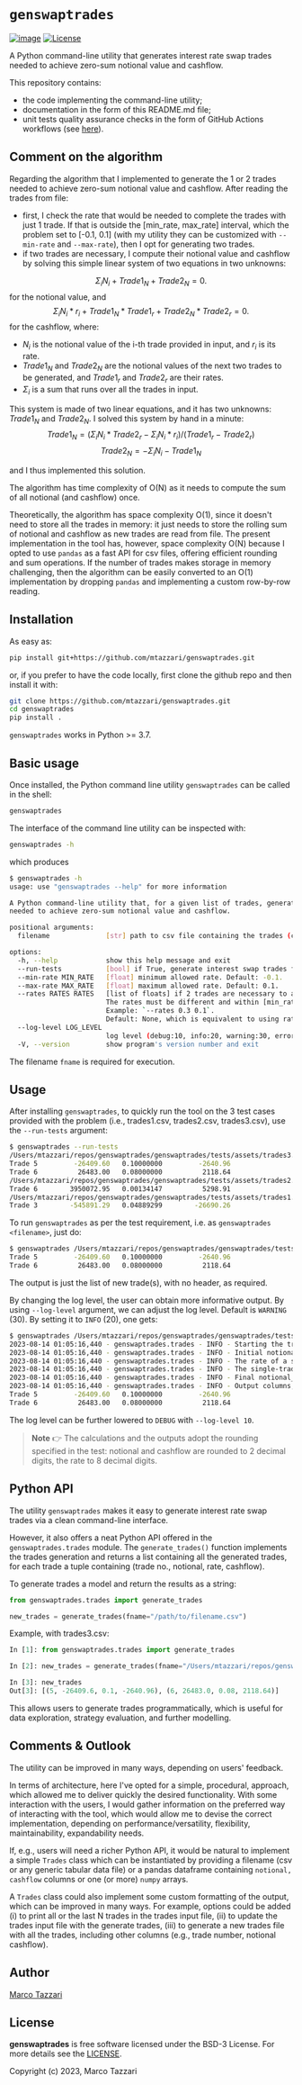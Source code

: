 # `genswaptrades`

[![image](https://github.com/mtazzari/genswaptrades/actions/workflows/tests.yml/badge.svg)](https://github.com/mtazzari/genswaptrades/actions/workflows/tests.yml)
[![License](https://img.shields.io/github/license/mtazzari/genswaptrades)](https://github.com/mtazzari/genswaptrades/blob/main/LICENSE)

A Python command-line utility that generates interest rate swap trades needed to achieve zero-sum notional value and cashflow.

This repository contains:

 - the code implementing the command-line utility;
 - documentation in the form of this README.md file;
 - unit tests quality assurance checks in the form of GitHub Actions workflows (see [here](https://github.com/mtazzari/genswaptrades/blob/main/.github/workflows)).

## Comment on the algorithm
Regarding the algorithm that I implemented to generate the 1 or 2 trades needed to achieve zero-sum notional value and cashflow. After reading the trades from file:
 
  - first, I check the rate that would be needed to complete the trades with just 1 trade. If that is outside 
    the [min_rate, max_rate] interval, which the problem set to [-0.1, 0.1] (with my utility they can be customized with `--min-rate` and `--max-rate`), then I opt for generating two trades.
  - if two trades are necessary, I compute their notional value and cashflow by solving this simple linear system of two equations in two unknowns:

$$Σ_i N_i + Trade1_N + Trade2_N = 0.  $$
for the notional value, and
$$Σ_i N_i * r_i + Trade1_N * Trade1_r + Trade2_N * Trade2_r = 0. $$
for the cashflow, where:
- $N_i$ is the notional value of the i-th trade provided in input, and $r_i$ is its rate.
- $Trade1_N$ and $Trade2_N$ are the notional values of the next two trades to be generated, and $Trade1_r$ and $Trade2_r$ are their rates.
- $Σ_i$ is a sum that runs over all the trades in input.

This system is made of two linear equations, and it has two unknowns: $Trade1_N$ and $Trade2_N$. I solved this system by hand in a minute:
$$Trade1_N = (Σ_i  N_i * Trade2_r - Σ_i  N_i * r_i) / (Trade1_r - Trade2_r) $$
$$Trade2_N = - Σ_i  N_i - Trade1_N $$
 
and I thus implemented this solution.

The algorithm has time complexity of O(N) as it needs to compute the sum of all notional (and cashflow) once. 

Theoretically, the algorithm has space complexity O(1), since it doesn't need to store all the trades in memory: it just needs to store the rolling sum of notional and cashflow as new trades are read from file. The present implementation in the tool has, however, space complexity O(N) because I opted to use `pandas` as a fast API for csv files, offering efficient rounding and sum operations. If the number of trades makes storage in memory challenging, then the algorithm can be easily converted to an O(1) implementation by dropping `pandas` and implementing a custom row-by-row reading.
  
## Installation
As easy as:

```bash
pip install git+https://github.com/mtazzari/genswaptrades.git
```

or, if you prefer to have the code locally, first clone the github repo and then install it with:

```bash
git clone https://github.com/mtazzari/genswaptrades.git
cd genswaptrades
pip install .
```

`genswaptrades` works in Python >= 3.7.

## Basic usage
Once installed, the Python command line utility `genswaptrades` can be called in the shell:
```bash
genswaptrades
```
The interface of the command line utility can be inspected with:
```bash
genswaptrades -h
```
which produces
```bash
$ genswaptrades -h
usage: use "genswaptrades --help" for more information

A Python command-line utility that, for a given list of trades, generates the 1 or 2 interest rate swap trades
needed to achieve zero-sum notional value and cashflow.

positional arguments:
  filename              [str] path to csv file containing the trades (columns: notional, rate).

options:
  -h, --help            show this help message and exit
  --run-tests           [bool] if True, generate interest swap trades for all the 3 provided test cases. Default: False
  --min-rate MIN_RATE   [float] minimum allowed rate. Default: -0.1.
  --max-rate MAX_RATE   [float] maximum allowed rate. Default: 0.1.
  --rates RATES RATES   [list of floats] if 2 trades are necessary to achieve zero-sum, the rates of these 2 trades.
                        The rates must be different and within [min_rate, max_rate] interval.
                        Example: `--rates 0.3 0.1`.
                        Default: None, which is equivalent to using rates [max_rate, max_rate - 0.1 * (max_rate - min_rate)]
  --log-level LOG_LEVEL
                        log level (debug:10, info:20, warning:30, error:40, critical:50). Default: 30
  -V, --version         show program's version number and exit
```
The filename `fname` is required for execution. 


## Usage
After installing `genswaptrades`, to quickly run the tool on the 3 test cases provided with the problem (i.e., trades1.csv, trades2.csv, trades3.csv), use the `--run-tests` argument:
```bash
$ genswaptrades --run-tests
/Users/mtazzari/repos/genswaptrades/genswaptrades/tests/assets/trades3.csv
Trade 5         -26409.60   0.10000000         -2640.96
Trade 6          26483.00   0.08000000          2118.64
/Users/mtazzari/repos/genswaptrades/genswaptrades/tests/assets/trades2.csv
Trade 6        3950072.95   0.00134147          5298.91
/Users/mtazzari/repos/genswaptrades/genswaptrades/tests/assets/trades1.csv
Trade 3        -545891.29   0.04889299        -26690.26
```

To run `genswaptrades` as per the test requirement, i.e. as  `genswaptrades <filename>`, just do: 
```bash
$ genswaptrades /Users/mtazzari/repos/genswaptrades/genswaptrades/tests/assets/trades3.csv
Trade 5         -26409.60   0.10000000         -2640.96
Trade 6          26483.00   0.08000000          2118.64
```
The output is just the list of new trade(s), with no header, as required.

By changing the log level, the user can obtain more informative output. By using `--log-level` argument, we can adjust the log level. Default is `WARNING` (30). By setting it to `INFO` (20), one gets:
```bash
$ genswaptrades /Users/mtazzari/repos/genswaptrades/genswaptrades/tests/assets/trades3.csv --log-level=20
2023-08-14 01:05:16,440 - genswaptrades.trades - INFO - Starting the trade generation for input file /Users/mtazzari/repos/genswaptrades/genswaptrades/tests/assets/trades3.csv: 4 trades found.
2023-08-14 01:05:16,440 - genswaptrades.trades - INFO - Initial notional_sum=-73.4 and cashflow_sum=522.32.
2023-08-14 01:05:16,440 - genswaptrades.trades - INFO - The rate of a single trade needed to achieve zero-sum is -7.11607629
2023-08-14 01:05:16,440 - genswaptrades.trades - INFO - The single-trade rate is outside of [-0.10000000,  0.10000000] interval: 2 trades are necessary.
2023-08-14 01:05:16,440 - genswaptrades.trades - INFO - Final notional_sum and cashflow_sum are expected to be both zero (i.e. < 0.01), got notional_sum=0.00            and cashflow_sum=0.00
2023-08-14 01:05:16,440 - genswaptrades.trades - INFO - Output columns, 1 row for each trade: Trade <trade no.>  <notional value>  <rate>  <cashflow>
Trade 5         -26409.60   0.10000000         -2640.96
Trade 6          26483.00   0.08000000          2118.64
```
The log level can be further lowered to `DEBUG` with  `--log-level 10`.

> **Note** :point_right: The calculations and the outputs adopt the rounding specified in the test: notional and cashflow are rounded to 2 decimal digits, the rate to 8 decimal digits.

## Python API
The utility `genswaptrades` makes it easy to generate interest rate swap trades via a clean command-line interface.

However, it also offers a neat Python API offered in the `genswaptrades.trades` module.
The `generate_trades()` function implements the trades generation and returns a list containing all the generated trades, for each trade a tuple containing (trade no., notional, rate, cashflow).

To generate trades a model and return the results as a string:
```py
from genswaptrades.trades import generate_trades

new_trades = generate_trades(fname="/path/to/filename.csv")
```
Example, with trades3.csv:
```py
In [1]: from genswaptrades.trades import generate_trades

In [2]: new_trades = generate_trades(fname="/Users/mtazzari/repos/genswaptrades/genswaptrades/tests/assets/trades3.csv")

In [3]: new_trades
Out[3]: [(5, -26409.6, 0.1, -2640.96), (6, 26483.0, 0.08, 2118.64)]
```
This allows users to generate trades programmatically, which is useful for data exploration, strategy evaluation, and further modelling.


## Comments & Outlook
The utility can be improved in many ways, depending on users' feedback.

In terms of architecture, here I've opted for a simple, procedural, approach, which allowed me to deliver quickly the desired functionality. With some interaction with the users, I would gather information on the preferred way of interacting with the tool, which would allow me to devise the correct implementation, depending on performance/versatility, flexibility, maintainability, expandability needs.

If, e.g., users will need a richer Python API, it would be natural to implement a simple `Trades` class which can be instantiated by providing a filename (csv or any generic tabular data file) or a pandas dataframe containing `notional, cashflow` columns or one (or more) `numpy` arrays. 

A `Trades` class could also implement some custom formatting of the output, which can be improved in many ways. For example, options could be added (i) to print all or the last N trades in the trades input file, (ii) to update the trades input file with the generate trades, (iii) to generate a new trades file with all the trades, including other columns (e.g., trade number, notional cashflow).


## Author
[Marco Tazzari](https://github.com/mtazzari)

## License
**genswaptrades** is free software licensed under the BSD-3 License. For more details see
the [LICENSE](https://github.com/mtazzari/genswaptrades/blob/main/LICENSE).



Copyright (c) 2023, Marco Tazzari
